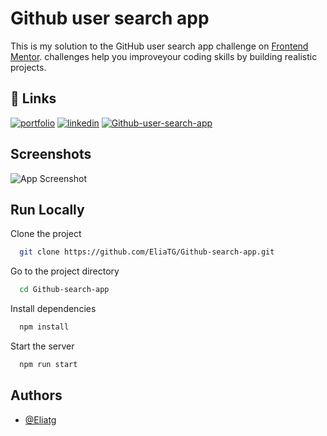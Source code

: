
# Github user search app

This is my solution to the GitHub user search app challenge
on
[Frontend Mentor](https://www.frontendmentor.io/challenges/github-user-search-app-Q09YOgaH6).
challenges help you improveyour coding skills by building realistic projects.


## 🔗 Links
[![portfolio](https://img.shields.io/badge/my_portfolio-000?style=for-the-badge&logo=ko-fi&logoColor=white)](https://eliatoribio.netlify.app/)
[![linkedin](https://img.shields.io/badge/linkedin-0A66C2?style=for-the-badge&logo=linkedin&logoColor=white)](https://www.linkedin.com/in/eliatoribio/)
[![Github-user-search-app](https://img.shields.io/badge/Github--user--search-red?style=for-the-badge&&logoColor=white)](https://github-search-app-etg.vercel.app/)


## Screenshots

![App Screenshot](https://via.placeholder.com/468x300?text=App+Screenshot+Here)


## Run Locally

Clone the project

```bash
  git clone https://github.com/EliaTG/Github-search-app.git
```

Go to the project directory

```bash
  cd Github-search-app
```

Install dependencies

```bash
  npm install
```

Start the server

```bash
  npm run start
```


## Authors

- [@Eliatg](https://github.com/EliaTG)

